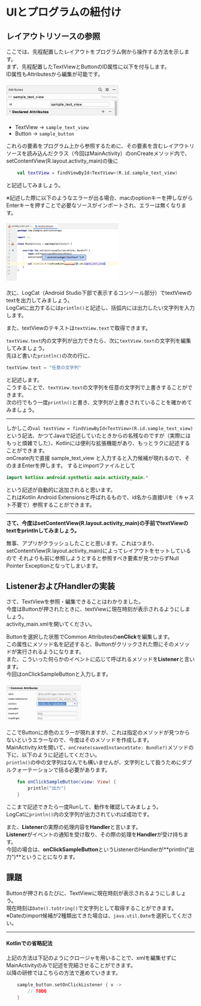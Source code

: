 # UIとプログラムの紐付け

<!-- この辺りで秋山さんからkotlinの基本文法の説明をしてもらう -->

## レイアウトリソースの参照

ここでは、先程配置したレイアウトをプログラム側から操作する方法を示します。  
まず、先程配置したTextViewとButtonのID属性に以下を付与します。  
ID属性もAttributesから編集が可能です。

#### <img src="images/06/03.png" width="300">   

* TextView -> `sample_text_view`
* Button -> `sample_button`

これらの要素をプログラム上から参照するために、その要素を含むレイアウトリソースを読み込んだクラス（今回はMainActivity）のonCreateメソッド内で、setContentView(R.layout.activity_main)の後に  

```kotlin
    val textView = findViewById<TextView>(R.id.sample_text_view)
```

と記述してみましょう。   

※記述した際に以下のようなエラーが出る場合、macのoptionキーを押しながらEnterキーを押すことで必要なソースがインポートされ、エラーは無くなります。

#### <img src="images/06/01.png" width="300">

次に、LogCat（Android Studio下部で表示するコンソール部分）でtextViewのtextを出力してみましょう。  
LogCatに出力するには`println()`と記述し、括弧内には出力したい文字列を入力します。

また、textViewのテキストは`textView.text`で取得できます。

`textView.text`内の文字列が出力できたら、次に`textView.text`の文字列を編集してみましょう。  
先ほど書いた`println()`の次の行に、  
```kotlin
textView.text = "任意の文字列"
```
と記述します。  
こうすることで、`textView.text`の文字列を任意の文字列で上書きすることができます。  
次の行でもう一度`println()`と書き、文字列が上書きされていることを確かめてみましょう。

--------
しかしこの`val textView = findViewById<TextView>(R.id.sample_text_view)`という記法、かつてJavaで記述していたときからの名残なのですが（実際にはもっと煩雑でした）、Kotlinには便利な拡張機能があり、もっとラクに記述することができます。  
onCreate内で直接 sample_text_view と入力すると入力候補が現れるので、そのままEnterを押します。
するとimportファイルとして

```kotlin
import kotlinx.android.synthetic.main.activity_main.*
```

という記述が自動的に追加されると思います。  
これはKotlin Android Extensionsと呼ばれるもので、id名から直接UIを（キャスト不要で）参照することができます。  

-------------

**さて、今度はsetContentView(R.layout.activity_main)の手前でtextViewのtextをprintlnしてみましょう。**  

無事、アプリがクラッシュしたことと思います。これはつまり、setContentView(R.layout.activity_main)によってレイアウトをセットしているので
それよりも前に参照しようとすると参照すべき要素が見つからずNull Pointer Exceptionとなってしまいます。



## ListenerおよびHandlerの実装

さて、TextViewを参照・編集できることはわかりました。  
今度はButtonが押されたときに、textViewに現在時刻が表示されるようにしましょう。  
activity_main.xmlを開いてください。

Buttonを選択した状態でCommon Attributesの**onClick**を編集します。  
この属性にメソッド名を記述すると、Buttonがクリックされた際にそのメソッドが実行されるようになります。  
また、こういった何らかのイベントに応じて呼ばれるメソッドを**Listener**と言います。  
今回はonClickSampleButtonと入力します。

#### <img src="images/06/02.png" width="200">   

ここでButtonに赤色のエラーが現れますが、これは指定のメソッドが見つからないというエラーなので、今度はそのメソッドを作成します。  
MainActivity.ktを開いて、`onCreate(savedInstanceState: Bundle?)`メソッドの下に、以下のように記述してください。  
`println()`の中の文字列はなんでも構いませんが、文字列として扱うためにダブルクォーテーションで括る必要があります。

```kotlin
    fun onClickSampleButton(view: View) {
        println("出力")
    }
```

ここまで記述できたら一度Runして、動作を確認してみましょう。  
LogCatに`println()`内の文字列が出力されていれば成功です。  

また、**Listener**の実際の処理内容を**Handler**と言います。  
**Listener**がイベントの通知を受け取り、その際の処理を**Handler**が受け持ちます。  
今回の場合は、**onClickSampleButton**というListenerのHandlerが**println("出力")**ということになります。


## 課題  
Buttonが押されるたびに、TextViewに現在時刻が表示されるようにしましょう。  
現在時刻は`Date().toString()`で文字列として取得することができます。  
※Dateのimport候補が2種類出てきた場合は、`java.util.Date`を選択してください。
    
----
#### Kotlinでの省略記法
上記の方法は下記のようにクロージャを用いることで、xmlを編集せずにMainActivityのみで記述を完結させることができます。   
以降の研修ではこちらの方法で進めていきます。

```kotlin
    sample_button.setOnClickListener { v ->  
        // TODO
    }
```
